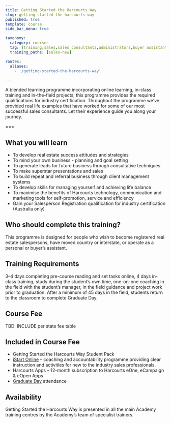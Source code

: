 ```yaml
---
title: Getting Started the Harcourts Way
slug: getting-started-the-harcourts-way
published: true
template: course
side_bar_menu: true

taxonomy:
  category: courses
  tag: [training,sales,sales consultants,administrators,buyer assistants,personal assistants]
  training_paths: [sales-new]

routes:
  aliases:
    - '/getting-started-the-harcourts-way'

---
```


A blended learning programme incorporating online learning, in-class training and in-the-field projects, this programme provides the required qualifications for industry certification. Throughout the programme we’ve provided real life examples that have worked for some of our most successful sales consultants. Let their experience guide you along your journey.

===

## What you will learn
-	To develop real estate success attitudes and strategies
-	To mind your own business - planning and goal setting
-	To generate leads for future business through consultative techniques
-	To make superstar presentations and sales
-	To build repeat and referral business through client management systems
-	To develop skills for managing yourself and achieving life balance
-	To maximise the benefits of Harcourts technology, communication and marketing tools for self-promotion, service and efficiency
- Gain your Salesperson Registration qualification for industry certification (Australia only)

## Who should complete this training?
This programme is designed for people who wish to become registered real estate salespersons, have moved country or interstate, or operate as a personal or buyer’s assistant.

## Training Requirements
3–4 days completing pre-course reading and set tasks online, 4 days in-class training, study during the student’s own time, one-on-one coaching in the field with the student’s manager, in the field guidance and project work prior to graduation. After a minimum of 45 days in the field, students return to the classroom to complete Graduate Day.

## Course Fee
TBD: INCLUDE per state fee table

## Included in Course Fee
-	Getting Started the Harcourts Way Student Pack
-	[iStart Online](/courses/sales/istart) –  coaching and accountability programme providing clear instruction and activities for new to the industry sales professionals.
-	Harcourts Apps – 12-month subscription to Harcourts eOne, eCampaign & eOpen Apps
-	[Graduate Day](/sales-graduate-day) attendance

## Availability
Getting Started the Harcourts Way is presented in all the main Academy training centres by the Academy’s team of specialist trainers.
